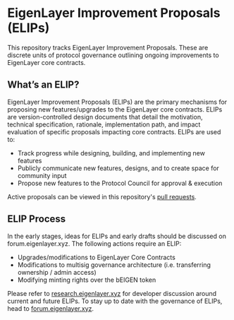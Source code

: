 # EigenLayer Improvement Proposals (ELIPs)

This repository tracks EigenLayer Improvement Proposals. These are discrete units of protocol governance outlining ongoing improvements to EigenLayer core contracts.

## What’s an ELIP?
EigenLayer Improvement Proposals (ELIPs) are the primary mechanisms for proposing new features/upgrades to the EigenLayer core contracts. ELIPs are version-controlled design documents that detail the motivation, technical specification, rationale, implementation path, and impact evaluation of specific proposals impacting core contracts. ELIPs are used to:

* Track progress while designing, building, and implementing new features
* Publicly communicate new features, designs, and to create space for community input
* Propose new features to the Protocol Council for approval & execution

Active proposals can be viewed in this repository's [pull requests](https://github.com/abbey-titcomb/test-eigenlayer-core-dev/pulls). 

## ELIP Process
In the early stages, ideas for ELIPs and early drafts should be discussed on forum.eigenlayer.xyz. The following actions require an ELIP:

* Upgrades/modifications to EigenLayer Core Contracts
* Modifications to multisig governance architecture (i.e. transferring ownership / admin access)
* Modifying minting rights over the bEIGEN token

Please refer to [research.eigenlayer.xyz](https://research.eigenlayer.xyz/) for developer discussion around current and future ELIPs. To stay up to date with the governance of ELIPs, head to [forum.eigenlayer.xyz](https://forum.eigenlayer.xyz/).

